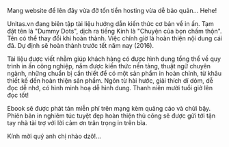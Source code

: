 Mang website để lên đây vừa đỡ tốn tiền hosting vừa dễ bảo quản... Hehe!

Unitas.vn đang biên tập tài liệu hướng dẫn kiến thức cơ bản về in ấn. Tạm đặt tên là "Dummy Dots", dịch ra tiếng Kinh là "Chuyện của bọn chấm thộn". Tên có thể thay đổi khi hoàn thành. Việc chính giờ là hoàn thiện nội dung cái đã. Dự định sẽ hoàn thành trước tết năm nay (2016).

Tài liệu được viết nhằm giúp khách hàng có được hình dung tổng thể về quy trình in ấn công nghiệp, nắm được kiến thức nền tảng, thuật ngữ chuyên ngành, những chuẩn bị cần thiết để có một sản phẩm in hoàn chỉnh, từ khâu thiết kế đến hoàn thiện sản phẩm. Ngôn từ hài hước, giải thích dí dỏm, dễ đọc dễ nhớ, có hình minh hoạ dễ hình dung. Thanh niên mười tuổi giở lên đọc tốt!

Ebook sẽ được phát tán miễn phí trên mạng kèm quảng cáo và chửi bậy. Phiên bản in nghiêm túc tuyệt đẹp hoàn thiện thủ công sẽ được gửi tới tận tay nhà tài trợ với lời cảm ơn trân trọng in trên bìa. 

Kính mời quý anh chị nhào dzô!...
